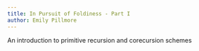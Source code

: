 ```yaml
---
title: In Pursuit of Foldiness - Part I
author: Emily Pillmore
---
```


An introduction to primitive recursion and corecursion schemes
